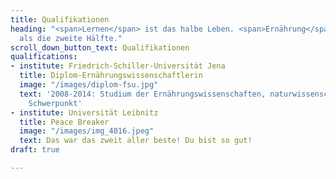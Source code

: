 ```yaml
---
title: Qualifikationen
heading: "<span>Lernen</span> ist das halbe Leben. <span>Ernährung</span> ist mehr
  als die zweite Hälfte."
scroll_down_button_text: Qualifikationen
qualifications:
- institute: Friedrich-Schiller-Universität Jena
  title: Diplom-Ernährungswissenschaftlerin
  image: "/images/diplom-fsu.jpg"
  text: '2008-2014: Studium der Ernährungswissenschaften, naturwissenschaftlich-medizinischer
    Schwerpunkt'
- institute: Universität Leibnitz
  title: Peace Breaker
  image: "/images/img_4016.jpeg"
  text: Das war das zweit aller beste! Du bist so gut!
draft: true

---
```

